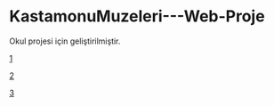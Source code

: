 # KastamonuMuzeleri---Web-Proje
Okul projesi için geliştirilmiştir.

[1]("https://github.com/Tugbanurcan/KastamonuMuzeleri-Web-Proje/blob/main/Images/1.png")

[2]("https://github.com/Tugbanurcan/KastamonuMuzeleri-Web-Proje/blob/main/Images/2.png")

[3]("https://github.com/Tugbanurcan/KastamonuMuzeleri-Web-Proje/blob/main/Images/3.png")
